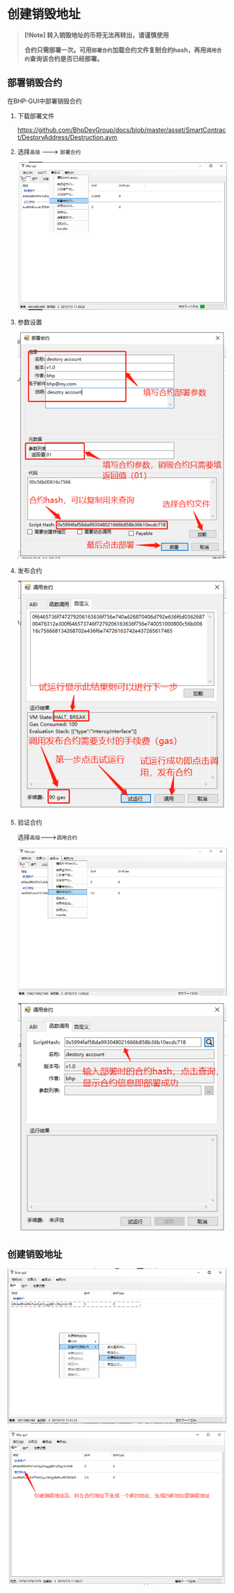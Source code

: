 # 创建销毁地址

> **[!Note] 转入销毁地址的币将无法再转出，请谨慎使用**
>
> **合约只需部署一次。可用`部署合约`加载合约文件复制合约hash，再用`调用合约`查询该合约是否已经部署。**

## 部署销毁合约

在BHP-GUI中部署销毁合约

1. 下载部署文件

   https://github.com/BhpDevGroup/docs/blob/master/asset/SmartContract/DestoryAddress/Destruction.avm

2. 选择`高级` ---> `部署合约`

   ![](https://github.com/BhpDevGroup/docs/raw/master/asset/%E9%83%A8%E7%BD%B2%E5%90%88%E7%BA%A6.png)

3. 参数设置

   ![](https://github.com/BhpDevGroup/docs/raw/master/asset/%E9%83%A8%E7%BD%B2%E5%90%88%E7%BA%A6%E5%8F%82%E6%95%B0%E8%AE%BE%E7%BD%AE.png)

4. 发布合约

   ![](https://github.com/BhpDevGroup/docs/raw/master/asset/%E5%8F%91%E5%B8%83%E5%90%88%E7%BA%A6.png)

5. 验证合约

   选择`高级`--->`调用合约`

   

   ![](https://github.com/BhpDevGroup/docs/raw/master/asset/%E8%B0%83%E7%94%A8%E5%90%88%E7%BA%A6.png)

   ![](https://github.com/BhpDevGroup/docs/raw/master/asset/%E6%9F%A5%E8%AF%A2%E5%90%88%E7%BA%A6.png)

## 创建销毁地址

![](https://github.com/BhpDevGroup/docs/raw/master/asset/%E5%88%9B%E5%BB%BA%E9%94%80%E6%AF%81%E5%9C%B0%E5%9D%80.png)

![](https://github.com/BhpDevGroup/docs/raw/master/asset/%E9%94%80%E6%AF%81%E5%9C%B0%E5%9D%80.png)